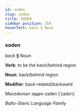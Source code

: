 ```yaml
---
id: soden
slug: soden
title: SODEN
sidebar_position: 354
hoverText: back § Noun
---
```


### soden

*back* **§** Noun

**Verb**: to be the back/behind region

**Noun**: back/behind region

**Modifier**: back-related/backward

Macedonian заден zaden [ˈzadɛn]

*Balto-Slavic Language Family*